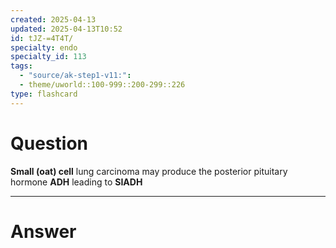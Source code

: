 ```yaml
---
created: 2025-04-13
updated: 2025-04-13T10:52
id: tJZ-=4T4T/
specialty: endo
specialty_id: 113
tags:
  - "source/ak-step1-v11:": 
  - theme/uworld::100-999::200-299::226
type: flashcard
---
```


# Question
**Small (oat) cell** lung carcinoma may produce the posterior pituitary hormone **ADH** leading to **SIADH**

---

# Answer
